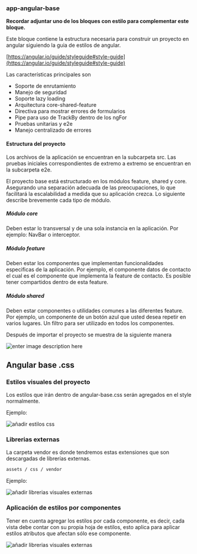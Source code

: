 ### app-angular-base

**Recordar adjuntar uno de los bloques con estilo para complementar este bloque.**

Este bloque contiene la estructura necesaria para construir un proyecto en angular siguiendo la guia de estilos de angular.

[https://angular.io/guide/styleguide#style-guide](https://angular.io/guide/styleguide#style-guide)

Las características principales son
- Soporte de enrutamiento
- Manejo de seguridad
- Soporte lazy loading
- Arquitectura core-shared-feature
- Directiva para mostrar errores de formularios
- Pipe para uso de TrackBy dentro de los ngFor
- Pruebas unitarias y e2e
- Manejo centralizado de errores

#### Estructura del proyecto

Los archivos de la aplicación se encuentran en la subcarpeta src. Las pruebas iniciales correspondientes de extremo a extremo se encuentran en la subcarpeta e2e.

El proyecto base está estructurado en los módulos feature, shared y core. Asegurando una separación adecuada de las preocupaciones, lo que facilitará la escalabilidad a medida que su aplicación crezca. Lo siguiente describe brevemente cada tipo de módulo.

##### Módulo core
Deben estar lo transversal y de una sola instancia en la aplicación. Por ejemplo: NavBar o interceptor.

##### Módulo feature
Deben estar los componentes que implementan funcionalidades especificas de la aplicación. Por ejemplo, el componente datos de contacto el cual es el componente que implementa la feature de contacto. Es posible tener compartidos dentro de esta feature.

##### Módulo shared
Deben estar componentes o utilidades comunes a las diferentes feature. Por ejemplo, un componente de un botón azul que usted desea repetir en varios lugares. Un filtro para ser utilizado en todos los componentes.


Después de importar el proyecto se muestra de la siguiente manera


![enter image description here](https://drive.google.com/uc?export=download&id=1Kp5uXDxH42HE-1y1qkgx5nzUeeYnCq7A)



## Angular base .css

### Estilos visuales del proyecto

Los estilos que irán dentro de angular-base.css serán agregados en el style normalmente.

Ejemplo:

![añadir estilos css](https://drive.google.com/uc?export=download&id=1v212sYQ0DNnIfxwZq7mMsEhdRoHTeCwZ)

### Librerias externas

La carpeta vendor es donde tendremos estas extensiones que son descargadas de librerías externas.

```bash
assets / css / vendor
```
Ejemplo:

![añadir librerias visuales externas](https://drive.google.com/uc?export=download&id=1-IkUTU_jaazJKbj6PiF4UCgWwkMu5KKX)

### Aplicación de estilos por componentes

Tener en cuenta agregar los estilos por cada componente, es decir, cada vista debe contar con su propia hoja de estilos, esto aplica para aplicar estilos atributos que afectan sólo ese componente.

![añadir librerias visuales externas](https://drive.google.com/uc?export=download&id=1Dh8SuyvluRxRkov3zYSbBwjn-u2yzAGH)